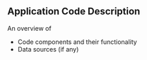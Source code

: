 ## Application Code Description

An overview of 
* Code components and their functionality 
* Data sources (if any)